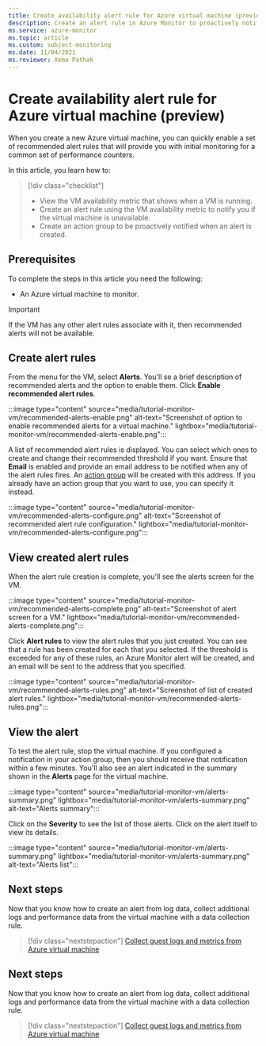 ```yaml
---
title: Create availability alert rule for Azure virtual machine (preview)
description: Create an alert rule in Azure Monitor to proactively notify you if a virtual machine is unavailable.
ms.service: azure-monitor
ms.topic: article
ms.custom: subject-monitoring
ms.date: 11/04/2021
ms.reviewer: Xema Pathak
---
```


# Create availability alert rule for Azure virtual machine (preview)
When you create a new Azure virtual machine, you can quickly enable a set of recommended alert rules that will provide you with initial monitoring for a common set of performance counters. 

In this article, you learn how to:

> [!div class="checklist"]
> * View the VM availability metric that shows when a VM is running.
> * Create an alert rule using the VM availability metric to notify you if the virtual machine is unavailable.
> * Create an action group to be proactively notified when an alert is created.

## Prerequisites
To complete the steps in this article you need the following: 

- An Azure virtual machine to monitor.

> [!IMPORTANT]
> If the VM has any other alert rules associate with it, then recommended alerts will not be available.


## Create alert rules
From the menu for the VM, select **Alerts**. You'll se a brief description of recommended alerts and the option to enable them. Click **Enable recommended alert rules**.

:::image type="content" source="media/tutorial-monitor-vm/recommended-alerts-enable.png" alt-text="Screenshot of option to enable recommended alerts for a virtual machine." lightbox="media/tutorial-monitor-vm/recommended-alerts-enable.png":::


A list of recommended alert rules is displayed. You can select which ones to create and change their recommended threshold if you want. Ensure that **Email** is enabled and provide an email address to be notified when any of the alert rules fires. An [action group](../alerts/action-groups.md) will be created with this address. If you already have an action group that you want to use, you can specify it instead.


:::image type="content" source="media/tutorial-monitor-vm/recommended-alerts-configure.png" alt-text="Screenshot of recommended alert rule configuration." lightbox="media/tutorial-monitor-vm/recommended-alerts-configure.png":::

## View created alert rules

When the alert rule creation is complete, you'll see the alerts screen for the VM. 

:::image type="content" source="media/tutorial-monitor-vm/recommended-alerts-complete.png" alt-text="Screenshot of alert screen for a VM." lightbox="media/tutorial-monitor-vm/recommended-alerts-complete.png":::

Click **Alert rules** to view the alert rules that you just created. You can see that a rule has been created for each that you selected. If the threshold is exceeded for any of these rules, an Azure Monitor alert will be created, and an email will be sent to the address that you specified. 

:::image type="content" source="media/tutorial-monitor-vm/recommended-alerts-rules.png" alt-text="Screenshot of list of created alert rules." lightbox="media/tutorial-monitor-vm/recommended-alerts-rules.png":::


## View the alert
To test the alert rule, stop the virtual machine. If you configured a notification in your action group, then you should receive that notification within a few minutes. You'll also see an alert indicated in the summary shown in the **Alerts** page for the virtual machine.

:::image type="content" source="media/tutorial-monitor-vm/alerts-summary.png" lightbox="media/tutorial-monitor-vm/alerts-summary.png" alt-text="Alerts summary":::

Click on the **Severity** to see the list of those alerts. Click on the alert itself to view its details.

:::image type="content" source="media/tutorial-monitor-vm/alerts-summary.png" lightbox="media/tutorial-monitor-vm/alerts-summary.png" alt-text="Alerts list":::

## Next steps
Now that you know how to create an alert from log data, collect additional logs and performance data from the virtual machine with a data collection rule.

> [!div class="nextstepaction"]
> [Collect guest logs and metrics from Azure virtual machine](tutorial-monitor-vm-guest.md)



## Next steps
Now that you know how to create an alert from log data, collect additional logs and performance data from the virtual machine with a data collection rule.

> [!div class="nextstepaction"]
> [Collect guest logs and metrics from Azure virtual machine](tutorial-monitor-vm-guest.md)

